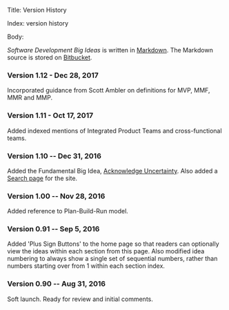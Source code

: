 Title: Version History

Index: version history

Body:

<cite>Software Development Big Ideas</cite> is written in <a href="https://daringfireball.net/projects/markdown/" class="reflink" target="ref">Markdown</a>. The Markdown source is stored on <a href="https://bitbucket.org/account/user/pspub/projects/SOF" class="reflink" target="ref">Bitbucket</a>.

### Version 1.12 - Dec 28, 2017

Incorporated guidance from Scott Ambler on definitions for MVP, MMF, MMR and MMP. 

### Version 1.11 - Oct 17, 2017

Added indexed mentions of Integrated Product Teams and cross-functional teams. 

### Version 1.10 -- Dec 31, 2016

Added the Fundamental Big Idea, [Acknowledge Uncertainty](acknowledge-uncertainty.html). Also added a [Search page](search.html) for the site. 

### Version 1.00 -- Nov 28, 2016

Added reference to Plan-Build-Run model. 

### Version 0.91 -- Sep 5, 2016

Added 'Plus Sign Buttons' to the home page so that readers can optionally view the ideas within each section from this page. Also modified idea numbering to always show a single set of sequential numbers, rather than numbers starting over from 1 within each section index.

### Version 0.90 -- Aug 31, 2016

Soft launch. Ready for review and initial comments.

